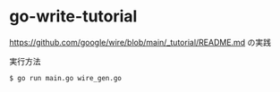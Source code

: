 # go-write-tutorial
https://github.com/google/wire/blob/main/_tutorial/README.md の実践

実行方法

```
$ go run main.go wire_gen.go
```
